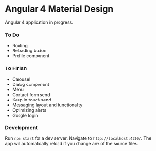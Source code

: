 # Angular 4 Material Design

<p>Angular 4 application in progress.</p>

### To Do
* Routing
* Reloading button
* Profile component

### To Finish
* Carousel
* Dialog component
* Menu
* Contact form send
* Keep in touch send
* Messaging layout and functionality
* Optimizing alerts
* Google login

### Development

Run `npm start` for a dev server. Navigate to `http://localhost:4200/`. The app will automatically reload if you change any of the source files.
